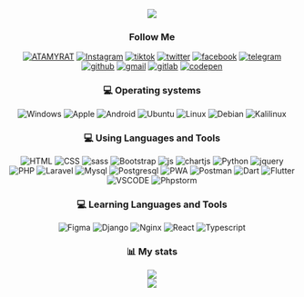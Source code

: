<div align="center">
<p align="center">
  <a href="https://github.com/atamyrat2005">
    <img src="https://readme-typing-svg.demolab.com/?lines=Hi%20I%20am%20Atamyrat;Full-stack%20developer;3%2B%20years%20of%20coding%20experience&font=Fira%20Code&center=true&width=440&height=45&color=ffffff&vCenter=true&pause=1000&size=25" />
  </a>
</p>

### Follow Me
<a href="https://atamyrat2005.github.io/">![ATAMYRAT](https://img.shields.io/badge/-ATAMYRAT-000000?style=for-the-badge&logo=user)</a>
<a href="https://www.instagram.com/sukurow_atamyrat">![Instagram](https://img.shields.io/badge/-Instagram-000000?style=for-the-badge&logo=Instagram)</a>
<a href="https://tiktok.com/@atamyrat05">![tiktok](https://img.shields.io/badge/-tik%20tok-000000?style=for-the-badge&logo=tiktok)</a>
<a href="https://twitter.com/atamyrat2005">![twitter](https://img.shields.io/badge/-twitter-000000?style=for-the-badge&logo=twitter)</a>
<a href="https://www.facebook.com/atamyrat.sukurow">![facebook](https://img.shields.io/badge/-facebook-000000?style=for-the-badge&logo=facebook)</a>
<a href="https://t.me/programmist_hacker">![telegram](https://img.shields.io/badge/-telegram-000000?style=for-the-badge&logo=telegram)</a>
<a href='https://github.com/atamyrat2005'>![github](https://img.shields.io/badge/-github-000000?style=for-the-badge&logo=github)</a>
<a href="mailto:shukurovatamyrat@gmail.com">![gmail](https://img.shields.io/badge/-Gmail-000000?style=for-the-badge&logo=gmail)</a>
<a href="https://gitlab.com/Atamyrat2005">![gitlab](https://img.shields.io/badge/-Gitlab-000000?style=for-the-badge&logo=gitlab)</a>
<a href="https://codepen.io/Atamyrat-k-row">![codepen](https://img.shields.io/badge/-codepen-000000?style=for-the-badge&logo=codepen)</a>

### 💻 Operating systems
![Windows](https://img.shields.io/badge/-windows-000000?style=for-the-badge&logo=windows11)
![Apple](https://img.shields.io/badge/-Apple-000000?style=for-the-badge&logo=apple)
![Android](https://img.shields.io/badge/-Android-000000?style=for-the-badge&logo=android) 
![Ubuntu](https://img.shields.io/badge/-ubuntu-000000?style=for-the-badge&logo=ubuntu) 
![Linux](https://img.shields.io/badge/-linux-000000?style=for-the-badge&logo=linux) 
![Debian](https://img.shields.io/badge/-debian-000000?style=for-the-badge&logo=debian)
![Kalilinux](https://img.shields.io/badge/-kali%20linux-000000?style=for-the-badge&logo=kalilinux)

### 💻 Using Languages and Tools
![HTML](https://img.shields.io/badge/-HTML5-000000?style=for-the-badge&logo=html5)
![CSS](https://img.shields.io/badge/-CSS3-000000?style=for-the-badge&logo=css3)
![sass](https://img.shields.io/badge/-Sass-000000?style=for-the-badge&logo=sass)
![Bootstrap](https://img.shields.io/badge/-Bootstrap-000000?style=for-the-badge&logo=Bootstrap) 
![js](https://img.shields.io/badge/-JavaScript-000000?style=for-the-badge&logo=Javascript)
![chartjs](https://img.shields.io/badge/-chart.js-000000?style=for-the-badge&logo=chart.js)
![Python](https://img.shields.io/badge/-python-000000?style=for-the-badge&logo=Python)
![jquery](https://img.shields.io/badge/-Jquery-000000?style=for-the-badge&logo=Jquery) 
![PHP](https://img.shields.io/badge/-PHP-000000?style=for-the-badge&logo=PHP) 
![Laravel](https://img.shields.io/badge/-Laravel-000000?style=for-the-badge&logo=Laravel)
![Mysql](https://img.shields.io/badge/-Mysql-000000?style=for-the-badge&logo=Mysql) 
![Postgresql](https://img.shields.io/badge/-postgresql-000000?style=for-the-badge&logo=Postgresql)
![PWA](https://img.shields.io/badge/-PWA-000000?style=for-the-badge&logo=pwa)
![Postman](https://img.shields.io/badge/-postman-000000?style=for-the-badge&logo=Postman)
![Dart](https://img.shields.io/badge/-dart-000000?style=for-the-badge&logo=dart)
![Flutter](https://img.shields.io/badge/-flutter-000000?style=for-the-badge&logo=flutter)
![VSCODE](https://img.shields.io/badge/-VScode-000000?style=for-the-badge&logo=visualstudiocode)
![Phpstorm](https://img.shields.io/badge/-phpstorm-000000?style=for-the-badge&logo=Phpstorm)
### 💻 Learning Languages and Tools
![Figma](https://img.shields.io/badge/-figma-000000?style=for-the-badge&logo=figma)
![Django](https://img.shields.io/badge/-django-000000?style=for-the-badge&logo=Django)
![Nginx](https://img.shields.io/badge/-nginx-000000?style=for-the-badge&logo=nginx)
![React](https://img.shields.io/badge/-react-000000?style=for-the-badge&logo=react)
![Typescript](https://img.shields.io/badge/-type%20script-000000?style=for-the-badge&logo=typescript)

### 📊 My stats
<a href="http://github.com/atamyrat2005/" style="width: 40%;">
  
![](https://github-readme-stats.vercel.app/api/top-langs/?username=Atamyrat2005&theme=dark&hide_border=false&include_all_commits=true&count_private=true&layout=compact)
<br>
![](https://github-readme-stats.vercel.app/api?username=Atamyrat2005&theme=dark&hide_border=false&include_all_commits=true&count_private=true)

</a>
<div>
